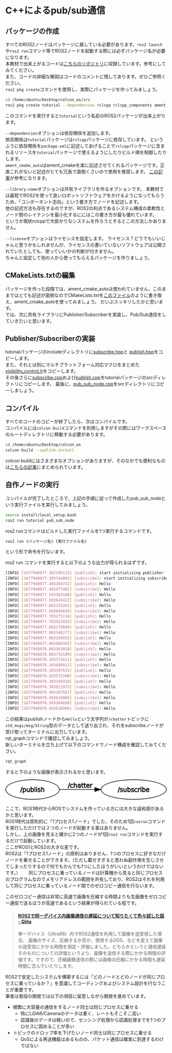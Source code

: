 # C++によるpub/sub通信

## パッケージの作成

すべてのROS2ノードはパッケージに属している必要があります。`ros2 launch`や`ros2 run`コマンド等でROS2ノードを起動する際には必ずパッケージ名が必要になります。  
本教材で出来上がるコードは[こちらのリポジトリ](https://github.com/OUXT-Polaris/ros_handson_packages.git)に収録しています。参考にしてみてください。  
また、コードの詳細な解説はコードのコメントに残してあります。ぜひご参照ください。  
`ros2 pkg create`コマンドを使用し、実際にパッケージを作ってみましょう。  

```bash
cd /home/ubuntu/Desktop/colcon_ws/src
ros2 pkg create tutorial --dependencies rclcpp rclcpp_components ament_cmake_auto geometry_msgs --library-name publish --license Apache-2.0
```

このコマンドを実行すると`tutorial`という名前のROS2パッケージが出来上がります。

`--dependencies`オプションは依存関係を追加します。  
依存関係は`tutorial`パッケージは`rclcpp`パッケージに依存しています。
というふうに依存関係を`package.xml`に記述してあげることで`rclcpp`パッケージに含まれるリソースを`tutorial`パッケージで使えるようにしたりビルド順を制御したりします。  
`ament_cmake_auto`はament_cmakeを楽に記述させてくれるパッケージです。正直これがないと記述がとても冗長で面倒くさいので使用を推奨します。
[この記事](https://hans-robo.hatenablog.com/entry/2020/12/15/153503)が参考になります。

`--library-name`オプションは共有ライブラリを作るオプションです。
本教材では最短でROS2を使って良いロボットソフトウェアをかけるようになってもらうため、「コンポーネント志向」という書き方でノードを記述します。  
他の記述方法も存在するのですが、ROS2の利点であるシステム構成の柔軟性とノード間のレイテンシを最小化するににはこの書き方が最も優れています。  
というか現状rclcppで大掛かりなシステムを作ろうとするとこの方法しかありません。  

`--license`オプションはライセンスを設定します。
ライセンス？どうでもいいじゃんと思うかもしれませんが、ライセンスの書いていないソフトウェアは公開されていたとしても、使っていいかの判断が付きません。  
ちゃんと設定して他の人から使ってもらえるパッケージを作りましょう。  

## CMakeLists.txtの編集

パッケージを作った段階では、ament_cmake_autoは使われていません、このままではとても記述が面倒なのでCMakeLists.txtを[このファイル](https://github.com/OUXT-Polaris/ros_handson_packages/blob/master/tutorial/CMakeLists.txt)のように書き換え、ament_cmake_autoを使ってみましょう。
だいぶスッキリしたかと思います。  
では、次に共有ライブラリにPublisher/Subscriberを実装し、Pub/Sub通信をしていきたいと思います。  

## Publisher/Subscriberの実装
tutorialパッケージのincludeディレクトリに[subscribe.hpp](https://github.com/OUXT-Polaris/ros_handson_packages/blob/master/tutorial/include/tutorial/subscribe.hpp)と
[publish.hpp](https://github.com/OUXT-Polaris/ros_handson_packages/blob/master/tutorial/include/tutorial/publish.hpp)をコピーします。  
また、それとは別にマルチプラットフォーム対応マクロをまとめた[visibility_control.h](https://github.com/OUXT-Polaris/ros_handson_packages/blob/master/tutorial/include/tutorial/visibility_control.h)をコピーします。  
その後さらに[subscribe.cpp](https://github.com/OUXT-Polaris/ros_handson_packages/blob/master/tutorial/src/subscribe.cpp)および[publish.cpp](https://github.com/OUXT-Polaris/ros_handson_packages/blob/master/tutorial/src/publish.cpp)をtutorialパッケージのsrcディレクトリにコピーします。
最後に、[pub_sub_node.cpp](https://github.com/OUXT-Polaris/ros_handson_packages/blob/master/tutorial/src/pub_sub_node.cpp)をsrcディレクトリにコピーしましょう。

## コンパイル

すべてのコードのコピーが終了したら、次はコンパイルです。  
コンパイルには`colcon build`コマンドを利用しますがその際にはワークスペースのルートディレクトリに移動する必要があります。  

```bash
cd /home/ubuntu/Desktop/colcon_ws
colcon build --symlink-install
```

colcon buildにはさまざまなオプションがありますが、そのなかでも便利なものは[こちらの記事](https://qiita.com/seshimaru/items/ed344530ead80ab1733f)にまとめられています。

## 自作ノードの実行

コンパイルが完了したところで、上記の手順に従って作成したpub_sub_nodeという実行ファイルを実行してみましょう。

```bash
source install/local_setup.bash
ros2 run tutorial pub_sub_node
```

ros2 runコマンドはビルドした実行ファイルを1つ実行するコマンドです。  

```bash
ros2 run (パッケージ名) (実行ファイル名)
```

という形で命令を行ないます。

ros2 run コマンドを実行すると以下のような出力が得られるはずです。  

```bash
[INFO] [1677948977.302295115] [publish]: start initializing publisher
[INFO] [1677948977.305744085] [subscribe]: start initializing subscriber
[INFO] [1677948977.403264742] [publish]: Hello
[INFO] [1677948977.403477482] [subscribe]: Hello
[INFO] [1677948977.503363186] [publish]: Hello
[INFO] [1677948977.503643422] [subscribe]: Hello
[INFO] [1677948977.603355263] [publish]: Hello
[INFO] [1677948977.603684636] [subscribe]: Hello
[INFO] [1677948977.703275134] [publish]: Hello
[INFO] [1677948977.703552035] [subscribe]: Hello
[INFO] [1677948977.803279880] [publish]: Hello
[INFO] [1677948977.803548277] [subscribe]: Hello
[INFO] [1677948977.903299925] [publish]: Hello
[INFO] [1677948977.903680165] [subscribe]: Hello
[INFO] [1677948978.003363918] [publish]: Hello
[INFO] [1677948978.003732109] [subscribe]: Hello
[INFO] [1677948978.103375621] [publish]: Hello
[INFO] [1677948978.103689912] [subscribe]: Hello
[INFO] [1677948978.203297655] [publish]: Hello
[INFO] [1677948978.203575100] [subscribe]: Hello
[INFO] [1677948978.303349310] [publish]: Hello
[INFO] [1677948978.303621975] [subscribe]: Hello
[INFO] [1677948978.403307587] [publish]: Hello
[INFO] [1677948978.403619985] [subscribe]: Hello
[INFO] [1677948978.503364680] [publish]: Hello
[INFO] [1677948978.503618966] [subscribe]: Hello
```

この結果はpublishノードから`Hello`という文字列が`/chatter`トピックに`std_msgs/msg/String`型のデータとして送り出され、それをsubscribeノードが受け取ってターミナルに出力しています。  
rqt_graphコマンドで確認してみましょう。  
新しいターミナルを立ち上げて以下のコマンドでノード構成を確認してみてください。

```bash
rqt_graph
```

すると下のような画像が表示されるかと思います。

![Not Found](images/rqt_graph_pub_sub_node.png)

ここで、ROS1時代からROSでシステムを作っている方には大きな違和感があるかと思います。  
ROS1時代は原則的に「1プロセス1ノード」でした、そのため1回`rosrun`コマンドを実行しただけでは２つのノードが起動する事はありません。  
しかし、上の画像を見ると確かに2つのノードが1回`ros2 run`コマンドを実行するだけで起動しています。  
ここがROS1とROS2の大きな差です。  
ROS2は「1プロセス1ノード」の原則はありません、1つのプロセスに好きなだけノードを乗せることができます。（ただし載せすぎると思わぬ副作用を生じさせてしまったりするので何でもかんでも1つにしたほうがいいというわけではないです。）　　
同じプロセスに乗っているノードは計算機から見ると同じプロセスのプログラムなのでメモリアドレスの範囲を共有しており、ROS2はそれを利用して同じプロセスに乗っているノード間でのゼロコピー通信を行ないます。  

このゼロコピー通信は非常に高速で画像を圧縮する時間よりも生画像をゼロコピー通信で送るほうが高速であるという結果が得られている程です。  

<blockquote class="embedly-card"><h4><a href="https://qiita.com/Ke_N_551/items/d8637ddc806f94260ba8">ROS2で同一デバイス内画像通信の遅延について知りたくて色々試した話 - Qiita</a></h4><p>単一デバイス（Ultra96）内でROS2通信を利用して画像を送受信した場合、 画像のサイズ、圧縮するか否か、使用するDDS、などを変えて画像の送受信にかかる時間を測定・評価しました。どちらかというと通信遅延そのものについての評価というより、画像を送信する際にかかる時間の評価です。ですので、圧縮画像送信の際には画像の圧縮にかかる時間も遅延時間に含んでいたりします。</p></blockquote>
<script async src="//cdn.embedly.com/widgets/platform.js" charset="UTF-8"></script>

ROS2で安定したシステムを構築するには「どのノードとどのノードが同じプロセスに乗っているか？」を意識してコーディングおよびシステム設計を行なうことが重要です。  
筆者は普段の開発では以下の項目に留意しながら開発を進めています。  

- 頻繁に大容量の通信をするノード同士は同じプロセスに乗せる
    - 特にLiDAR/Cameraのデータは重く、レートもそこそこ高い
    - 認識後のデータは軽いので、センシング処理から認識処理までを1つのプロセスに固めることが多い
- トピックのドロップ率を下げたいノード同士は同じプロセスに乗せる
    - QoSによる再送機能はあるものの、パケット通信は確実に到達するわけではない
